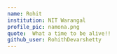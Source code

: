 ```yaml
---
name: Rohit
institution: NIT Warangal 
profile_pic: namona.png 
quote:  What a time to be alive!!
github_user: RohithDevarshetty
---
```

